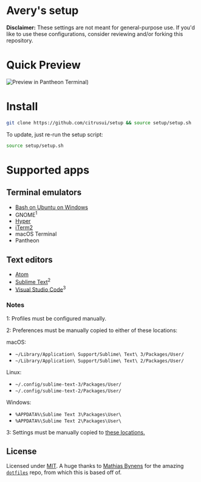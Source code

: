 # Avery's setup

**Disclaimer:** These settings are not meant for general-purpose use. If you'd like to use these configurations, consider reviewing and/or forking this repository.

# Quick Preview

![Preview in Pantheon Terminal)](https://cloud.githubusercontent.com/assets/9056756/20851411/4a24f6d2-b8ae-11e6-848c-6878d5d064f6.png)

# Install

```sh
git clone https://github.com/citrusui/setup && source setup/setup.sh
```

To update, just re-run the setup script:

```sh
source setup/setup.sh
```

# Supported apps

## Terminal emulators

- [Bash on Ubuntu on Windows](https://msdn.microsoft.com/commandline/wsl/about)
- GNOME<sup>1</sup>
- [Hyper](https://hyper.is)
- [iTerm2](https://www.iterm2.com)
- macOS Terminal
- Pantheon

## Text editors

- [Atom](https://atom.io)
- [Sublime Text](https://www.sublimetext.com)<sup>2</sup>
- [Visual Studio Code](https://code.visualstudio.com)<sup>3</sup>

### Notes

1: Profiles must be configured manually.

2: Preferences must be manually copied to either of these locations:

macOS:
- `~/Library/Application\ Support/Sublime\ Text\ 3/Packages/User/`
- `~/Library/Application\ Support/Sublime\ Text\ 2/Packages/User/`

Linux:
- `~/.config/sublime-text-3/Packages/User/`
- `~/.config/sublime-text-2/Packages/User/`

Windows:
- `%APPDATA%\Sublime Text 3\Packages\User\`
- `%APPDATA%\Sublime Text 2\Packages\User\`

3: Settings must be manually copied to [these locations.](https://code.visualstudio.com/Docs/customization/userandworkspace#_settings-file-locations)

## License

Licensed under [MIT](LICENSE.md). A huge thanks to [Mathias Bynens](https://mathiasbynens.be) for the amazing [`dotfiles`](https://github.com/mathiasbynens/dotfiles) repo, from which this is based off of.
